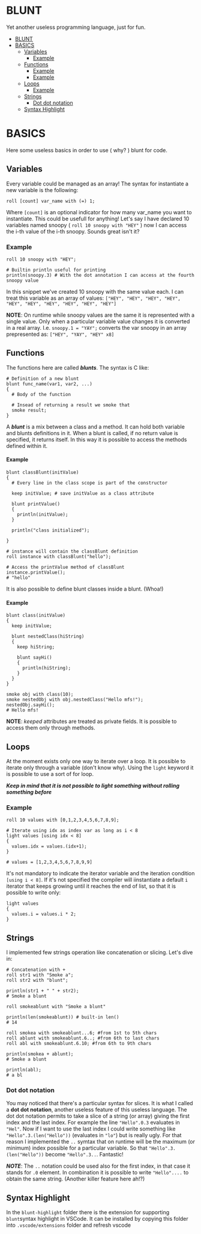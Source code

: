 # BLUNT

Yet another useless programming language, just for fun.

- [BLUNT](#blunt)
- [BASICS](#basics)
  - [Variables](#variables)
    - [Example](#example)
  - [Functions](#functions)
      - [Example](#example-1)
      - [Example](#example-2)
  - [Loops](#loops)
    - [Example](#example-3)
  - [Strings](#strings)
    - [Dot dot notation](#dot-dot-notation)
  - [Syntax Highlight](#syntax-highlight)


# BASICS

Here some useless basics in order to use ( why? ) blunt for code.

## Variables

Every variable could be managed as an array!
The syntax for instantiate a new variable is the following:

```(blunt)
roll [count] var_name with (=) 1;
```

Where `[count]` is an optional indicator for how many var_name you want to instantiate. This could be usefull for anything!
Let's say I have declared 10 variables named snoopy ( `roll 10 snoopy with "HEY"` ) now I can access the i-th value of the i-th snoopy.
Sounds great isn't it?

### Example

```(blunt)
roll 10 snoopy with "HEY";

# Builtin println useful for printing
println(snoopy.3) # With the dot annotation I can access at the fourth snoopy value
```

In this snippet we've created 10 snoopy with the same value each. I can treat this variable as an array of values:
`["HEY", "HEY", "HEY", "HEY", "HEY", "HEY", "HEY", "HEY", "HEY", "HEY"]`

**NOTE**: On runtime while snoopy values are the same it is represented with a single value. Only when a particular variable value changes it is converted in a real array. I.e. `snoopy.1 = "YAY";` converts the var snoopy in an array prepresented as: `["HEY", "YAY", "HEY" x8]`

## Functions

The functions here are called **_blunts_**. The syntax is C like:

```(blunt)
# Definition of a new blunt
blunt func_name(var1, var2, ...)
{
  # Body of the function

  # Insead of returning a result we smoke that
  smoke result;
}
```

A **_blunt_** is a mix between a class and a method. It can hold both variable and blunts definitions in it. When a blunt is called, if no return value is specified, it returns itself. In this way it is possible to access the methods defined within it.

#### Example

```(blunt)
blunt classBlunt(initValue)
{
  # Every line in the class scope is part of the constructor

  keep initValue; # save initValue as a class attribute

  blunt printValue()
  {
    println(initValue);
  }

  println("class initialized");

}

# instance will contain the classBlunt definition
roll instance with classBlunt("hello");

# Access the printValue method of classBlunt
instance.printValue();
# "hello" 
```


It is also possible to define blunt classes inside a blunt. (Whoa!)
#### Example

```(blunt)
blunt class(initValue)
{
  keep initValue;

  blunt nestedClass(hiString)
  {
    keep hiString;

    blunt sayHi()
    {
      println(hiString);
    }
  }
}

smoke obj with class(10);
smoke nestedObj with obj.nestedClass("Hello mfs!");
nestedObj.sayHi();
# Hello mfs!
```

**NOTE**: _keeped_ attributes are treated as private fields. It is possible to access them only through methods.
## Loops

At the moment exists only one way to iterate over a loop. It is possible to iterate only through a variable (don't know why).
Using the `light` keyword it is possible to use a sort of for loop.

**_Keep in mind that it is not possible to light something without rolling something before_**

### Example

```(blunt)
roll 10 values with [0,1,2,3,4,5,6,7,8,9];

# Iterate using idx as index var as long as i < 8
light values [using idx < 8]
{
  values.idx = values.(idx+1);
}

# values = [1,2,3,4,5,6,7,8,9,9]
```

It's not mandatory to indicate the iterator variable and the iteration condition `[using i < 8]`. If it's not specified the compiler will iinstantiate a default `i` iterator that keeps growing until it reaches the end of list, so that it is possible to write only:

```(blunt)
light values
{
  values.i = values.i * 2;
}
```

## Strings
I implemented few strings operation like concatenation or slicing.
Let's dive in:
```(blunt)
# Concatenation with +
roll str1 with "Smoke a";
roll str2 with "blunt";

println(str1 + " " + str2);
# Smoke a blunt

roll smokeablunt with "Smoke a blunt"

println(len(smokeablunt)) # built-in len()
# 14

roll smokea with smokeablunt...6; #from 1st to 5th chars
roll ablunt with smokeablunt.6..; #from 6th to last chars
roll abl with smokeablunt.6.10; #from 6th to 9th chars

println(smokea + ablunt);
# Smoke a blunt

println(abl);
# a bl

```
### Dot dot notation
You may noticed that there's a particular syntax for slices. It is what I called a **dot dot notation**, another useless feature of this useless language. The dot dot notation permits to take a slice of a string (or array) giving the first index and the last index. For example the line `"Hello".0.3` evaluates in `"Hel"`. Now if I want to use the last index I could write something like `"Hello".3.(len("Hello"))` (evaluates in `"lo"`) but is really ugly. For that reason I implemented the `..` symtax that on runtime will be the maximum (or minimum) index possible for a particular variable. So that `"Hello".3.(len("Hello"))` become `"Hello".3..`. Fantastic! 

**_NOTE_**: The `..` notation could be used also for the first index, in that case it stands for `.0` element. In combination it is possible to write `"Hello"....` to obtain the same string. (Another killer feature here ah!?)

## Syntax Highlight

In the `blunt-highlight` folder there is the extension for supporting `blunt`syntax highlight in VSCode. It can be installed by copying this folder into `.vscode/extensions` folder and refresh vscode
